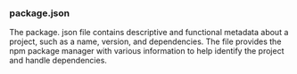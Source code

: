 ### package.json

The package. json file contains descriptive and functional metadata about a project, such as a name, version, and dependencies. The file provides the npm package manager with various information to help identify the project and handle dependencies.
